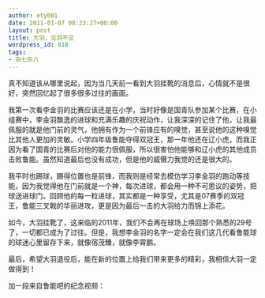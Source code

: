 ```yaml
---
author: ety001
date: 2011-01-07 08:23:27+00:00
layout: post
title: 大羽，见羽不见
wordpress_id: 818
tags:
- 杂七杂八
---
```


真不知道该从哪里说起，因为当几天前一看到大羽挂靴的消息后，心情就不是很好，突然回忆起了很多很多过往的画面。

我第一次看李金羽的比赛应该还是在小学，当时好像是国青队参加某个比赛，在小组赛中，李金羽飘逸的进球和充满乐趣的庆祝动作，让我深深的记住了他，让我最佩服的就是他门前的灵气，他拥有作为一个前锋应有的嗅觉，甚至说他的这种嗅觉比其他人更加的灵敏。小学四年级鲁能夺得双冠王，那一年他还在辽小虎，而我正因为看了国青的比赛后对他的能力很佩服，所以很害怕他能够和辽小虎的其他成员击败鲁能。虽然知道最后也没有成功，但是他的威慑力我觉的还是很大的。

我平时也踢球，踢得位置也是前锋，而我则是经常去模仿学习李金羽的跑动等技能，因为我觉得他在门前就是一个神，每次进球，都会用一种不可思议的姿势，把球送进球门。回顾他的每一粒进球，其实都是一种享受，尤其是07赛季的双冠王，鲁能三叉戟的华丽进攻，更是因为最后一击的大羽给力而锦上添花。

如今，大羽挂靴了，这来临的2011年，我们不会再在球场上唤回那个熟悉的29号了，一切都已成为了过往。但是，我想李金羽的名字一定会在我们这几代看鲁能球的球迷心里留存下来，就像宿茂臻，就像李霄鹏。

最后，希望大羽退役后，能在新的位置上给我们带来更多的精彩，我相信大羽一定做得到！

加一段来自鲁能吧的纪念视频：

